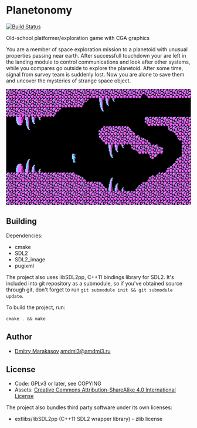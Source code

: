 # Planetonomy

[![Build Status](https://travis-ci.org/AMDmi3/planetonomy.svg?branch=master)](https://travis-ci.org/AMDmi3/planetonomy)

Old-school platformer/exploration game with CGA graphics

You are a member of space exploration mission to a planetoid with
unusual properties passing near earth. After successfull touchdown
your are left in the landing module to control communications and
look after other systems, while you compares go outside to explore
the planetoid. After some time, signal from survey team is suddenly
lost. Now you are alone to save them and uncover the mysteries of
strange space object.

![Screenshot](docs/screenshot.png)

## Building

Dependencies:

* cmake
* SDL2
* SDL2_image
* pugixml

The project also uses libSDL2pp, C++11 bindings library for SDL2.
It's included into git repository as a submodule, so if you've
obtained source through git, don't forget to run ```git submodule
init && git submodule update```.

To build the project, run:

```
cmake . && make
```

## Author

* [Dmitry Marakasov](https://github.com/AMDmi3) <amdmi3@amdmi3.ru>

## License

* Code: GPLv3 or later, see COPYING
* Assets: [Creative Commons Attribution-ShareAlike 4.0 International License](http://creativecommons.org/licenses/by-sa/4.0/)

The project also bundles third party software under its own licenses:

* extlibs/libSDL2pp (C++11 SDL2 wrapper library) - zlib license
